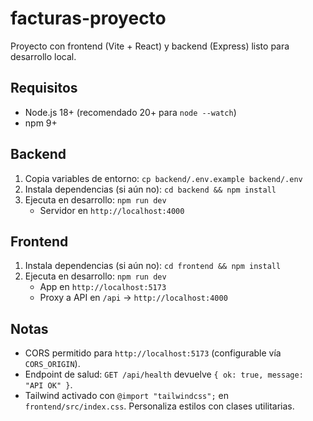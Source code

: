 # facturas-proyecto

Proyecto con frontend (Vite + React) y backend (Express) listo para desarrollo local.

## Requisitos
- Node.js 18+ (recomendado 20+ para `node --watch`)
- npm 9+

## Backend
1. Copia variables de entorno:
   `cp backend/.env.example backend/.env`
2. Instala dependencias (si aún no):
   `cd backend && npm install`
3. Ejecuta en desarrollo:
   `npm run dev`
   - Servidor en `http://localhost:4000`

## Frontend
1. Instala dependencias (si aún no):
   `cd frontend && npm install`
2. Ejecuta en desarrollo:
   `npm run dev`
   - App en `http://localhost:5173`
   - Proxy a API en `/api` -> `http://localhost:4000`

## Notas
- CORS permitido para `http://localhost:5173` (configurable vía `CORS_ORIGIN`).
- Endpoint de salud: `GET /api/health` devuelve `{ ok: true, message: "API OK" }`.
- Tailwind activado con `@import "tailwindcss";` en `frontend/src/index.css`. Personaliza estilos con clases utilitarias.
